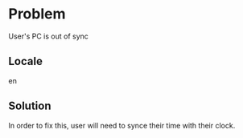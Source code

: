 # Problem
User's PC is out of sync
## Locale
en
## Solution
In order to fix this, user will need to synce their time with their clock.